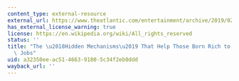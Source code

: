```yaml
---
content_type: external-resource
external_url: https://www.theatlantic.com/entertainment/archive/2019/02/class-ceiling-laurison-friedman-elite-jobs/582175/?utm_medium=social&utm_source=twitter&utm_campaign=the-atlantic&utm_content=edit-promo&utm_term=2019-02-26T11%3A00%3A12
has_external_license_warning: true
license: https://en.wikipedia.org/wiki/All_rights_reserved
status: ''
title: "The \u2018Hidden Mechanisms\u2019 That Help Those Born Rich to Excel in Elite\
  \ Jobs"
uid: a32350ee-ac51-4663-9180-5c34f2eb0ddd
wayback_url: ''
---
```


